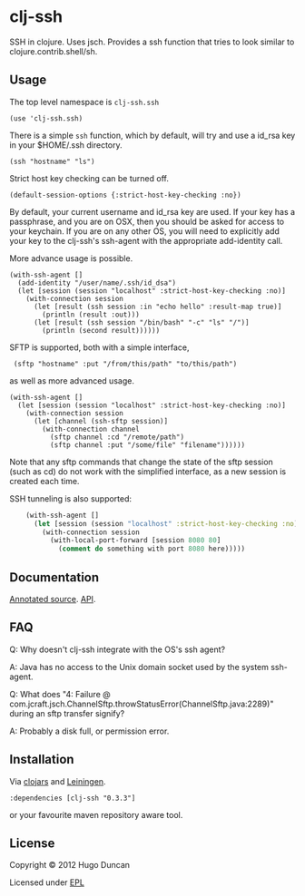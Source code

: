 # clj-ssh

SSH in clojure.  Uses jsch.  Provides a ssh function that tries to look similar
to clojure.contrib.shell/sh.

## Usage

The top level namespace is `clj-ssh.ssh`

    (use 'clj-ssh.ssh)

There is a simple `ssh` function, which by default, will try and use a id_rsa
key in your $HOME/.ssh directory.

    (ssh "hostname" "ls")

Strict host key checking can be turned off.

    (default-session-options {:strict-host-key-checking :no})

By default, your current username and id_rsa key are used.  If your key has a
passphrase, and you are on OSX, then you should be asked for access to your
keychain.  If you are on any other OS, you will need to explicitly add your key
to the clj-ssh's ssh-agent with the appropriate add-identity call.

More advance usage is possible.

    (with-ssh-agent []
      (add-identity "/user/name/.ssh/id_dsa")
      (let [session (session "localhost" :strict-host-key-checking :no)]
        (with-connection session
          (let [result (ssh session :in "echo hello" :result-map true)]
            (println (result :out)))
          (let [result (ssh session "/bin/bash" "-c" "ls" "/")]
            (println (second result))))))

SFTP is supported, both with a simple interface,

     (sftp "hostname" :put "/from/this/path" "to/this/path")

as well as more advanced usage.

    (with-ssh-agent []
      (let [session (session "localhost" :strict-host-key-checking :no)]
        (with-connection session
          (let [channel (ssh-sftp session)]
            (with-connection channel
              (sftp channel :cd "/remote/path")
              (sftp channel :put "/some/file" "filename"))))))

Note that any sftp commands that change the state of the sftp session (such as
cd) do not work with the simplified interface, as a new session is created each
time.

SSH tunneling is also supported:

```clj
    (with-ssh-agent []
      (let [session (session "localhost" :strict-host-key-checking :no)]
        (with-connection session
          (with-local-port-forward [session 8080 80]
            (comment do something with port 8080 here)))))
```

## Documentation

[Annotated source](http:/hugoduncan.github.com/clj-ssh/uberdoc.html).
[API](http:/hugoduncan.github.com/clj-ssh/api/0.3/index.html).

## FAQ

Q: Why doesn't clj-ssh integrate with the OS's ssh agent?

A: Java has no access to the Unix domain socket used by the system ssh-agent.

Q: What does  "4: Failure @ com.jcraft.jsch.ChannelSftp.throwStatusError(ChannelSftp.java:2289)" during an sftp transfer signify?

A: Probably a disk full, or permission error.

## Installation

Via [clojars](http://clojars.org) and
[Leiningen](http://github.com/technomancy/leiningen).

    :dependencies [clj-ssh "0.3.3"]

or your favourite maven repository aware tool.

## License

Copyright © 2012 Hugo Duncan

Licensed under [EPL](http://www.eclipse.org/legal/epl-v10.html)
